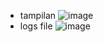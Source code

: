 - tampilan
![image](https://github.com/ramadhanveha/my-dockerfile/assets/127192268/c7b923cc-b98f-4477-aa22-248f09341682)
- logs file
  ![image](https://github.com/ramadhanveha/my-dockerfile/assets/127192268/4032eea4-0d70-4703-8d13-e0f3543cdf2e)

